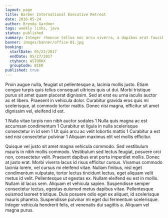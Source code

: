 ```yaml
---
layout: page
title: Barber International Executive Retreat
date: 2016-05-24
author: Brenda Gardner
tags: weekly links, java
status: published
summary: Integer rhoncus tellus nec arcu viverra, a dapibus erat faucibus.
banner: images/banner/office-01.jpg
booking:
  startDate: 05/22/2017
  endDate: 05/27/2017
  ctyhocn: ASTORHX
  groupCode: BIER
published: true
---
```

Proin augue nulla, feugiat ut pellentesque a, lacinia mollis justo. Etiam congue turpis quis tellus consequat ultrices quis ut dui. Morbi tristique purus sit amet quam placerat dignissim. Sed at erat eu urna iaculis auctor ac et libero. Praesent in vehicula dolor. Curabitur gravida eros quis mi scelerisque, at commodo tortor mattis. Donec nisi magna, efficitur sit amet dignissim vel, eleifend id est.

1 Nulla vitae turpis non nibh auctor sodales
1 Nulla quis magna ac est accumsan condimentum
1 Curabitur et ligula in nulla scelerisque consectetur in id sem
1 Ut quis arcu ac velit lobortis mattis
1 Curabitur a est sed nisi consectetur pulvinar
1 Aliquam maximus elit vel mollis efficitur.

Quisque vel justo sit amet magna vehicula commodo. Sed vestibulum mauris in nibh mollis commodo. Vestibulum sed lectus feugiat, posuere orci non, consectetur velit. Praesent dapibus erat porta imperdiet mollis. Donec at justo erat. Morbi viverra lacus id risus efficitur cursus. Vivamus commodo lacinia lorem, vel cursus mi eleifend vitae.
Nullam finibus, nisl eget condimentum vulputate, tortor lectus tincidunt lectus, eget aliquam velit metus id velit. Pellentesque ut egestas ex. Nullam eleifend eu est in mollis. Nullam id lacus sem. Aliquam et vehicula sapien. Suspendisse semper consectetur lectus, egestas euismod metus dapibus vitae. Pellentesque euismod laoreet tristique. Duis posuere odio eget ex aliquet, id scelerisque mauris pharetra. Suspendisse pulvinar mi eget dui fermentum scelerisque. Integer vehicula hendrerit felis, et venenatis dui sagittis a. Aliquam vel magna purus.
